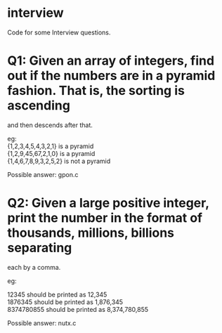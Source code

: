 # interview
Code for some Interview questions.

# Q1: Given an array of integers, find out if the numbers are in a pyramid fashion. That is, the sorting is ascending
and then descends after that.

eg: <br>
{1,2,3,4,5,4,3,2,1} is a pyramid<br>
{1,2,9,45,67,2,1,0} is a pyramid<br>
{1,4,6,7,8,9,3,2,5,2} is not a pyramid<br>

Possible answer: gpon.c

# Q2: Given a large positive integer, print the number in the format of thousands, millions, billions separating
each by a comma.

eg: <br>

12345 should be printed as 12,345<br>
1876345 should be printed as 1,876,345<br>
8374780855 should be printed as 8,374,780,855<br>

Possible answer: nutx.c
